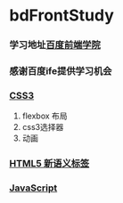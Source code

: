 # bdFrontStudy
### 学习地址[百度前端学院](http://ife.baidu.com/task/all)
### 感谢百度ife提供学习机会
### [CSS3](http://www.w3school.com.cn/cssref/index.asp)
1. flexbox 布局
2. css3选择器
3. 动画

### [HTML5 新语义标签](http://www.w3school.com.cn/tags/index.asp)

### [JavaScript](http://www.w3school.com.cn/js/index.asp)




